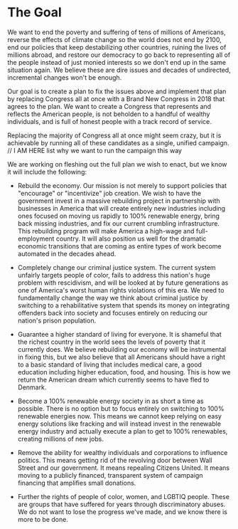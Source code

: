 # The Goal

We want to end the poverty and suffering of tens of millions of Americans, reverse the effects of climate change so the world does not end by 2100, end our policies that keep destabilizing other countries, ruining the lives of millions abroad, and restore our democracy to go back to representing all of the people instead of just monied interests so we don't end up in the same situation again. We believe these are dire issues and decades of undirected, incremental changes won't be enough.

Our goal is to create a plan to fix the issues above and implement that plan by replacing Congress all at once with a Brand New Congress in 2018 that agrees to the plan. We want to create a Congress that represents and reflects the American people, is not beholden to a handful of wealthy individuals, and is full of honest people with a track record of service.

Replacing the majority of Congress all at once might seem crazy, but it is achievable by running all of these candidates as a single, unified campaign.
// I AM HERE list why we want to run the campaign this way

We are working on fleshing out the full plan we wish to enact, but we know it will include the following:

* Rebuild the economy. Our mission is not merely to support policies that "encourage" or "incentivize" job creation. We wish to have the government invest in a massive rebuilding project in partnership with businesses in America that will create entirely new industries including ones focused on moving us rapidly to 100% renewable energy, bring back missing industries, and fix our current crumbling infrastructure. This rebuilding program will make America a high-wage and full-employment country. It will also position us well for the dramatic economic transitions that are coming as entire types of work become automated in the decades ahead.

* Completely change our criminal justice system. The current system unfairly targets people of color, fails to address this nation's huge problem with rescidivism, and will be looked at by future generations as one of America's worst human rights violations of this era. We need to fundamentally change the way we think about criminal justice by switching to a rehabilitative system that spends  its money on integrating offenders back into society and focuses entirely on reducing our nation's prison population.

* Guarantee a higher standard of living for everyone. It is shameful that the richest country in the world sees the levels of poverty that it currently does. We believe rebuilding our economy will be instrumental in fixing this, but we also believe that all Americans should have a right to a basic standard of living that includes medical care, a good education including higher education, food, and housing. This is how we return the American dream which currently seems to have fled to Denmark.

* Become a 100% renewable energy society in as short a time as possible. There is no option but to focus entirely on switching to 100% renewable energies now. This means we cannot keep relying on easy energy solutions like fracking and will instead invest in the renewable energy industry and actually execute a plan to get to 100% renewables, creating millions of new jobs.

* Remove the ability for wealthy individuals and corporations to influence politics. This means getting rid of the revolving door between Wall Street and our government. It means repealing Citizens United. It means moving to a publicly financed, transparent system of campaign financing that amplifies small donations.

* Further the rights of people of color, women, and LGBTIQ people. These are groups that have suffered for years through discriminatory abuses. We do not want to lose the progress we've made, and we know there is more to be done.